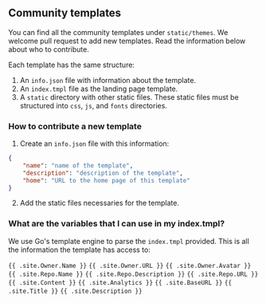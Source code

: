 ## Community templates

You can find all the community templates under `static/themes`. We welcome pull request to add new templates. Read the information below about who to contribute.

Each template has the same structure:

1. An `info.json` file with information about the template.
2. An `index.tmpl` file as the landing page template.
3. A `static` directory with other static files. These static files must be structured into `css`, `js`, and `fonts` directories.

### How to contribute a new template

1. Create an `info.json` file with this information:

```json
{
	"name": "name of the template",
	"description": "description of the template",
	"home": "URL to the home page of this template"
}
```

2. Add the static files necessaries for the template.

### What are the variables that I can use in my index.tmpl?

We use Go's template engine to parse the `index.tmpl` provided. This is all the information the template has access to:

`{{ .site.Owner.Name }}`
`{{ .site.Owner.URL }}`
`{{ .site.Owner.Avatar }}`
`{{ .site.Repo.Name }}`
`{{ .site.Repo.Description }}`
`{{ .site.Repo.URL }}`
`{{ .site.Content }}`
`{{ .site.Analytics }}`
`{{ .site.BaseURL }}`
`{{ .site.Title }}`
`{{ .site.Description }}`
